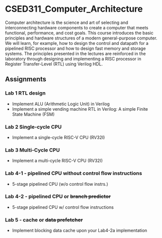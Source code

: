 # CSED311_Computer_Architecture
Computer architecture is the science and art of selecting and interconnecting hardware components to create a computer that meets functional, performance, and cost goals.
This course introduces the basic principles and hardware structures of a modern general-purpose computer.
We will learn, for example, how to design the control and datapath for a pipelined RISC processor and how to design fast memory and storage systems.
The principles presented in the lectures are reinforced in the laboratory through designing and implementing a RISC processor in Register Transfer-Level (RTL) using Verilog HDL.

## Assignments
### Lab 1 RTL design
 - Implement ALU (Arithmetic Logic Unit) in Verilog
 - Implement a simple vending machine RTL in Verilog: A simple Finite State Machine (FSM)

### Lab 2 Single-cycle CPU
 - Implement a single-cycle RISC-V CPU (RV32I)

### Lab 3 Multi-Cycle CPU
 - Implement a multi-cycle RISC-V CPU (RV32I)

### Lab 4-1 - pipelined CPU without control flow instructions
 - 5-stage pipelined CPU (w/o control flow instrs.)

### Lab 4-2 - pipelined CPU or ~~branch predictor~~
  - 5-stage pipelined CPU w/ control flow instructions

### Lab 5 - cache or ~~data prefetcher~~
  - Implement blocking data cache upon your Lab4-2a implementation

